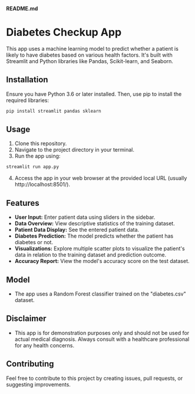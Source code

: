  **README.md**

# Diabetes Checkup App

This app uses a machine learning model to predict whether a patient is likely to have diabetes based on various health factors. It's built with Streamlit and Python libraries like Pandas, Scikit-learn, and Seaborn.

## Installation

Ensure you have Python 3.6 or later installed. Then, use pip to install the required libraries:

```bash
pip install streamlit pandas sklearn
```

## Usage

1. Clone this repository.
2. Navigate to the project directory in your terminal.
3. Run the app using:

```bash
streamlit run app.py
```

4. Access the app in your web browser at the provided local URL (usually http://localhost:8501/).

## Features

- **User Input:** Enter patient data using sliders in the sidebar.
- **Data Overview:** View descriptive statistics of the training dataset.
- **Patient Data Display:** See the entered patient data.
- **Diabetes Prediction:** The model predicts whether the patient has diabetes or not.
- **Visualizations:** Explore multiple scatter plots to visualize the patient's data in relation to the training dataset and prediction outcome.
- **Accuracy Report:** View the model's accuracy score on the test dataset.

## Model

- The app uses a Random Forest classifier trained on the "diabetes.csv" dataset.


## Disclaimer

- This app is for demonstration purposes only and should not be used for actual medical diagnosis. Always consult with a healthcare professional for any health concerns.

## Contributing

Feel free to contribute to this project by creating issues, pull requests, or suggesting improvements.
